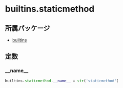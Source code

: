 # builtins.staticmethod

## 所属パッケージ
- [builtins](../../module/builtins)

## 定数

### \_\_name\_\_
```python
builtins.staticmethod.__name__ = str('staticmethod')
```

